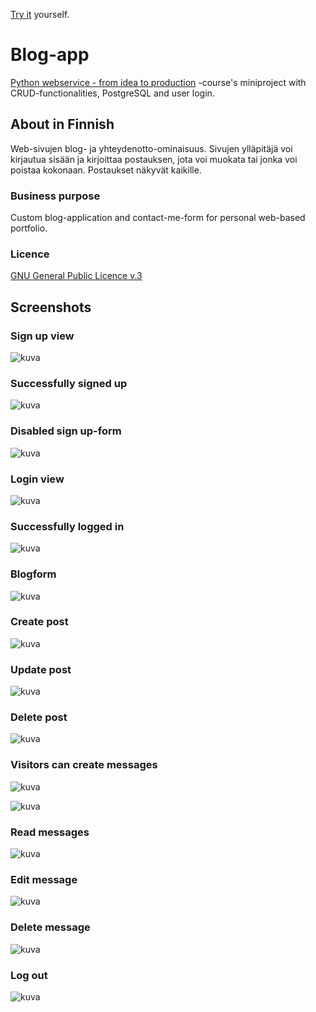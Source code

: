 [Try it](http://165.22.78.96/) yourself.

# Blog-app

[Python webservice - from idea to production](https://terokarvinen.com/2021/python-web-service-from-idea-to-production/) -course's miniproject with CRUD-functionalities, PostgreSQL and user login.

## About in Finnish

Web-sivujen blog- ja yhteydenotto-ominaisuus. Sivujen ylläpitäjä voi kirjautua sisään ja kirjoittaa postauksen,
jota voi muokata tai jonka voi poistaa kokonaan. Postaukset näkyvät kaikille.

### Business purpose

Custom blog-application and contact-me-form for personal web-based portfolio.

### Licence

[GNU General Public Licence v.3](https://www.gnu.org/licenses/gpl-3.0.html)

## Screenshots

### Sign up view
![kuva](https://user-images.githubusercontent.com/58463139/120323543-43c63400-c2ee-11eb-8eb7-df1f2fbe5619.png)

### Successfully signed up
![kuva](https://user-images.githubusercontent.com/58463139/120323482-31e49100-c2ee-11eb-98a4-a3c30fd2d0b2.png)

### Disabled sign up-form
![kuva](https://user-images.githubusercontent.com/58463139/120323160-e0d49d00-c2ed-11eb-9b1a-749f0565a329.png)

### Login view
![kuva](https://user-images.githubusercontent.com/58463139/120323712-72440f00-c2ee-11eb-87a5-941952faf9d4.png)

### Successfully logged in
![kuva](https://user-images.githubusercontent.com/58463139/120323774-87b93900-c2ee-11eb-9f0a-a567bedf77ba.png)

### Blogform
![kuva](https://user-images.githubusercontent.com/58463139/120323964-bcc58b80-c2ee-11eb-8ba1-88a571511233.png)

### Create post
![kuva](https://user-images.githubusercontent.com/58463139/120324015-cc44d480-c2ee-11eb-83ea-a57539bb9cce.png)

### Update post
![kuva](https://user-images.githubusercontent.com/58463139/120324117-ee3e5700-c2ee-11eb-9263-0a9411efbad7.png)

### Delete post
![kuva](https://user-images.githubusercontent.com/58463139/120324161-fd250980-c2ee-11eb-9213-d35356af3a51.png)

### Visitors can create messages
![kuva](https://user-images.githubusercontent.com/58463139/120324363-36f61000-c2ef-11eb-8d72-a5027ea422bb.png)

![kuva](https://user-images.githubusercontent.com/58463139/120324417-4412ff00-c2ef-11eb-9bef-7cdcce9faf3c.png)

### Read messages
![kuva](https://user-images.githubusercontent.com/58463139/120324508-63119100-c2ef-11eb-845a-eab663125936.png)

### Edit message
![kuva](https://user-images.githubusercontent.com/58463139/120324617-7fadc900-c2ef-11eb-8c94-a8c8ae9f2d58.png)

### Delete message
![kuva](https://user-images.githubusercontent.com/58463139/120324651-88060400-c2ef-11eb-8dbd-4426b29d1cb4.png)

### Log out
![kuva](https://user-images.githubusercontent.com/58463139/120324713-9a803d80-c2ef-11eb-873d-7afc886d87aa.png)



